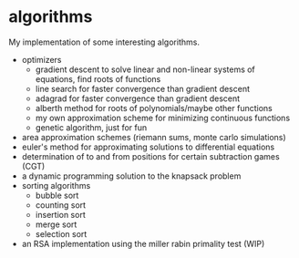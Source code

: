 # algorithms
My implementation of some interesting algorithms. 

* optimizers
  * gradient descent to solve linear and non-linear systems of equations, find roots of functions
  * line search for faster convergence than gradient descent
  * adagrad for faster convergence than gradient descent
  * alberth method for roots of polynomials/maybe other functions
  * my own approximation scheme for minimizing continuous functions
  * genetic algorithm, just for fun
* area approximation schemes (riemann sums, monte carlo simulations)  
* euler's method for approximating solutions to differential equations
* determination of to and from positions for certain subtraction games (CGT)
* a dynamic programming solution to the knapsack problem
* sorting algorithms  
  * bubble sort  
  * counting sort  
  * insertion sort  
  * merge sort  
  * selection sort  
* an RSA implementation using the miller rabin primality test (WIP)
